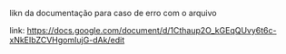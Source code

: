 likn da documentação para caso de erro com o arquivo

link: https://docs.google.com/document/d/1Cthaup2O_kGEqQUvy6t6c-xNkEIbZCVHgomIujG-dAk/edit
